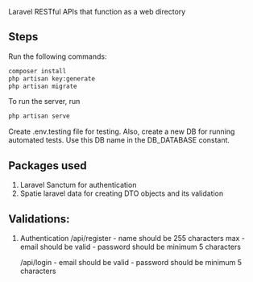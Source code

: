 Laravel RESTful APIs that function as a web directory

## Steps
Run the following commands:
```bash
composer install
php artisan key:generate
php artisan migrate
```

To run the server, run
```bash
php artisan serve
```

Create .env.testing file for testing. Also, create a new DB for running automated tests. Use this DB name in the DB_DATABASE constant.

## Packages used
1. Laravel Sanctum for authentication
2. Spatie laravel data for creating DTO objects and its validation 

## Validations:
1. Authentication
    /api/register
        - name should be 255 characters max
        - email should be valid
        - password should be minimum 5 characters

    /api/login
        - email should be valid
        - password should be minimum 5 characters
